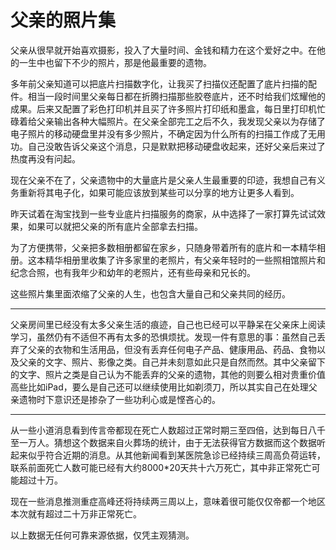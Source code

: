 # 父亲的照片集


父亲从很早就开始喜欢摄影，投入了大量时间、金钱和精力在这个爱好之中。在他的一生中也留下不少的照片，那是他最重要的遗物。

多年前父亲知道可以把底片扫描数字化，让我买了扫描仪还配置了底片扫描的配件。相当一段时间里父亲每日都在折腾扫描那些胶卷底片，还不时给我们炫耀他的成果。后来又配置了彩色打印机并且买了许多照片打印纸和墨盒，每日里打印机忙碌着给父亲输出各种大幅照片。在父亲全部完工之后不久，我发现父亲以为存储了电子照片的移动硬盘里并没有多少照片，不确定因为什么所有的扫描工作成了无用功。自己没敢告诉父亲这个消息，只是默默把移动硬盘收起来，还好父亲后来过了热度再没有问起。

现在父亲不在了，父亲遗物中的大量底片是父亲人生最重要的印迹，我想自己有义务重新将其电子化，如果可能应该放到某些可以分享的地方让更多人看到。

昨天试着在淘宝找到一些专业底片扫描服务的商家，从中选择了一家打算先试试效果，如果可以就把父亲的所有底片全部拿去扫描。

为了方便携带，父亲把多数相册都留在家乡，只随身带着所有的底片和一本精华相册。这本精华相册里收集了许多家里的老照片，有父亲年轻时的一些照相馆照片和纪念合照，也有我年少和幼年的老照片，还有些母亲和兄长的。

这些照片集里面浓缩了父亲的人生，也包含大量自己和父亲共同的经历。

----

父亲房间里已经没有太多父亲生活的痕迹，自己也已经可以平静呆在父亲床上阅读学习，虽然仍有不适但不再有太多的恐惧烦扰。发现一件有意思的事：虽然自己丢弃了父亲的衣物和生活用品，但没有丢弃任何电子产品、健康用品、药品、食物以及父亲的文字、照片、影像之类。自己并未刻意如此只是自然而然。其中父亲留下的文字、照片之类是自己认为不能丢弃的父亲的遗物，其他的则要么相对贵重价值高些比如iPad，要么是自己还可以继续使用比如剃须刀，所以其实自己在处理父亲遗物时下意识还是掺杂了一些功利心或是悭吝心的。

----

从一些小道消息看到传言帝都现在死亡人数超过正常时期三至四倍，达到每日八千至一万人。猜想这个数据来自火葬场的统计，由于无法获得官方数据而这个数据听起来似乎符合近期的消息。从其他新闻看到某医院急诊已经持续三周高负荷运转，联系前面死亡人数可能已经有大约8000*20天共十六万死亡，其中非正常死亡可能超过十万。

现在一些消息推测重症高峰还将持续两三周以上，意味着很可能仅仅帝都一个地区本次就有超过二十万非正常死亡。

以上数据无任何可靠来源依据，仅凭主观猜测。

